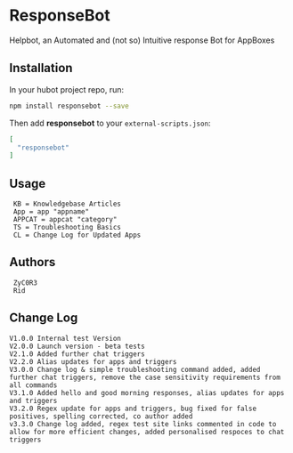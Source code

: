 # ResponseBot
Helpbot, an Automated and (not so) Intuitive response Bot for AppBoxes

## Installation

In your hubot project repo, run:

``` bash
npm install responsebot --save
```

Then add **responsebot** to your `external-scripts.json`:

``` json
[
  "responsebot"
]
```

## Usage

```
 KB = Knowledgebase Articles
 App = app "appname"
 APPCAT = appcat "category"
 TS = Troubleshooting Basics
 CL = Change Log for Updated Apps
```

## Authors

```
 ZyC0R3
 Rid
```

## Change Log

```
V1.0.0 Internal test Version
V2.0.0 Launch version - beta tests
V2.1.0 Added further chat triggers
V2.2.0 Alias updates for apps and triggers
V3.0.0 Change log & simple troubleshooting command added, added further chat triggers, remove the case sensitivity requirements from all commands
V3.1.0 Added hello and good morning responses, alias updates for apps and triggers
V3.2.0 Regex update for apps and triggers, bug fixed for false positives, spelling corrected, co author added
v3.3.0 Change log added, regex test site links commented in code to allow for more efficient changes, added personalised respoces to chat triggers
```